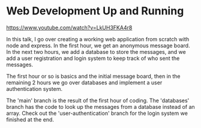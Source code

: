 # Web Development Up and Running

https://www.youtube.com/watch?v=LkUH3FKA4r8

In this talk, I go over creating a working web application from scratch with node and express. In the first hour, we get an anonymous message board. In the next two hours, we add a database to store the messages, and we add a user registration and login system to keep track of who sent the messages.

The first hour or so is basics and the initial message board, then in the remaining 2 hours we go over databases and implement a user authentication system.

The 'main' branch is the result of the first hour of coding. The 'databases' branch has the code to look up the messages from a database instead of an array. Check out the 'user-authentication' branch for the login system we finished at the end.
